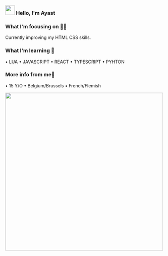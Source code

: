 ### <img src="https://media.giphy.com/media/hvRJCLFzcasrR4ia7z/giphy.gif" width="30px"> Hello, I'm Ayast

### What I'm focusing on 👨‍💻

Currently improving my HTML CSS skills.<br />

### What I'm learning 🌊

• LUA
• JAVASCRIPT
• REACT
• TYPESCRIPT
• PYHTON

### More info from me🌱
• 15 Y/O
• Belgium/Brussels
• French/Flemish

<img src="https://cdn.discordapp.com/attachments/883817665569890305/1022116229315571792/GW_HUM_zelenskyVolodymyr_770x510.jpg" width="500px">
